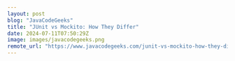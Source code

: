 ```yaml
---
layout: post
blog: "JavaCodeGeeks"
title: "JUnit vs Mockito: How They Differ"
date: 2024-07-11T07:50:29Z
image: images/javacodegeeks.png
remote_url: "https://www.javacodegeeks.com/junit-vs-mockito-how-they-differ.html"
---
```

